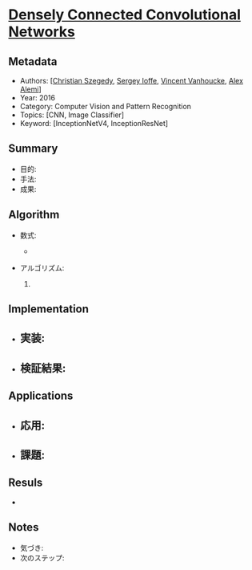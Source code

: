 # [Densely Connected Convolutional Networks](https://arxiv.org/abs/1602.07261)

## Metadata

- Authors: [[Christian Szegedy](https://arxiv.org/search/cs?searchtype=author&query=Szegedy,+C), [Sergey Ioffe](https://arxiv.org/search/cs?searchtype=author&query=Ioffe,+S), [Vincent Vanhoucke](https://arxiv.org/search/cs?searchtype=author&query=Vanhoucke,+V), [Alex Alemi](https://arxiv.org/search/cs?searchtype=author&query=Alemi,+A)]
- Year: 2016
- Category: Computer Vision and Pattern Recognition
- Topics: [CNN, Image Classifier]
- Keyword: [InceptionNetV4, InceptionResNet]

## Summary

- 目的: 
- 手法: 
- 成果: 

## **Algorithm**

- 数式:

  - 

- アルゴリズム:

  1. 

## **Implementation**

- 実装:
  - 
- 検証結果:
  - 

## **Applications**

- 応用:
  - 
- 課題:
  - 

## **Resuls**

- 

## **Notes**

- 気づき:
- 次のステップ: 